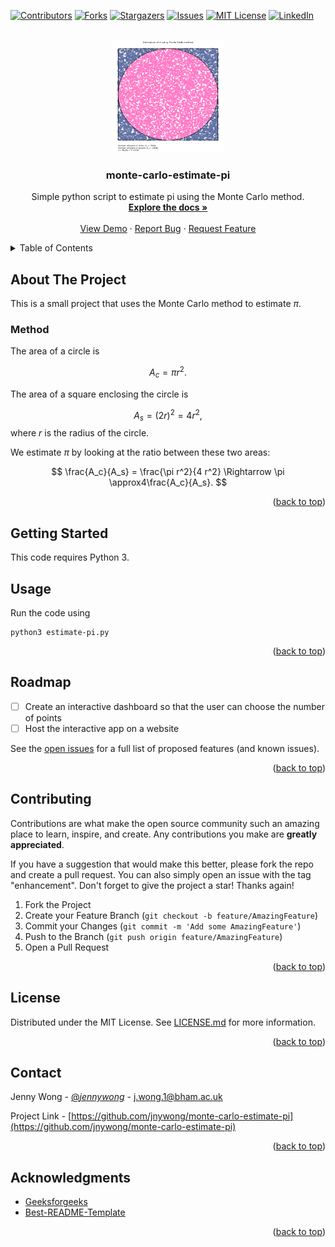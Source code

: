 <div id="top"></div>
<!--
*** Thanks for checking out the Best-README-Template. If you have a suggestion
*** that would make this better, please fork the repo and create a pull request
*** or simply open an issue with the tag "enhancement".
*** Don't forget to give the project a star!
*** Thanks again! Now go create something AMAZING! :D
-->



<!-- PROJECT SHIELDS -->
<!--
*** I'm using markdown "reference style" links for readability.
*** Reference links are enclosed in brackets [ ] instead of parentheses ( ).
*** See the bottom of this document for the declaration of the reference variables
*** for contributors-url, forks-url, etc. This is an optional, concise syntax you may use.
*** https://www.markdownguide.org/basic-syntax/#reference-style-links
-->
[![Contributors][contributors-shield]][contributors-url]
[![Forks][forks-shield]][forks-url]
[![Stargazers][stars-shield]][stars-url]
[![Issues][issues-shield]][issues-url]
[![MIT License][license-shield]][license-url]
[![LinkedIn][linkedin-shield]][linkedin-url]



<!-- PROJECT LOGO -->
<br />
<div align="center">
  <a href="https://github.com/jnywong/monte-carlo-estimate-pi">
    <img src="estimate-pi.png" alt="Logo" width="180" height="180">
  </a>

<h3 align="center">monte-carlo-estimate-pi</h3>

  <p align="center">
    Simple python script to estimate pi using the Monte Carlo method.
    <br />
    <a href="https://github.com/jnywong/monte-carlo-estimate-pi"><strong>Explore the docs »</strong></a>
    <br />
    <br />
    <a href="https://github.com/jnywong/monte-carlo-estimate-pi">View Demo</a>
    ·
    <a href="https://github.com/jnywong/monte-carlo-estimate-pi/issues">Report Bug</a>
    ·
    <a href="https://github.com/jnywong/monte-carlo-estimate-pi/issues">Request Feature</a>
  </p>
</div>



<!-- TABLE OF CONTENTS -->
<details>
  <summary>Table of Contents</summary>
  <ol>
    <li>
      <a href="#about-the-project">About The Project</a>
      <ul>
        <li><a href="#built-with">Built With</a></li>
      </ul>
    </li>
    <li>
      <a href="#getting-started">Getting Started</a>
      <ul>
        <li><a href="#prerequisites">Prerequisites</a></li>
        <li><a href="#installation">Installation</a></li>
      </ul>
    </li>
    <li><a href="#usage">Usage</a></li>
    <li><a href="#roadmap">Roadmap</a></li>
    <li><a href="#contributing">Contributing</a></li>
    <li><a href="#license">License</a></li>
    <li><a href="#contact">Contact</a></li>
    <li><a href="#acknowledgments">Acknowledgments</a></li>
  </ol>
</details>



<!-- ABOUT THE PROJECT -->
## About The Project

<!-- [![Product Name Screen Shot][product-screenshot]](https://example.com) -->

This is a small project that uses the Monte Carlo method to estimate $\pi$.

### Method

The area of a circle is 

$$
A_c = \pi r^2.
$$

The area of a square enclosing the circle is

$$
A_s = (2r)^2 = 4 r^2,
$$
where $r$ is the radius of the circle.

We estimate $\pi$ by looking at the ratio between these two areas:

$$
\frac{A_c}{A_s} = \frac{\pi r^2}{4 r^2} \Rightarrow \pi \approx4\frac{A_c}{A_s}.
$$

<p align="right">(<a href="#top">back to top</a>)</p>

<!-- GETTING STARTED -->
## Getting Started

This code requires Python 3.

<!-- USAGE EXAMPLES -->
## Usage

Run the code using

```shell
python3 estimate-pi.py
```

<p align="right">(<a href="#top">back to top</a>)</p>

<!-- ROADMAP -->
## Roadmap

- [ ] Create an interactive dashboard so that the user can choose the number of points 
- [ ] Host the interactive app on a website

See the [open issues](https://github.com/jnywong/monte-carlo-estimate-pi/issues) for a full list of proposed features (and known issues).

<p align="right">(<a href="#top">back to top</a>)</p>


<!-- CONTRIBUTING -->
## Contributing

Contributions are what make the open source community such an amazing place to learn, inspire, and create. Any contributions you make are **greatly appreciated**.

If you have a suggestion that would make this better, please fork the repo and create a pull request. You can also simply open an issue with the tag "enhancement".
Don't forget to give the project a star! Thanks again!

1. Fork the Project
2. Create your Feature Branch (`git checkout -b feature/AmazingFeature`)
3. Commit your Changes (`git commit -m 'Add some AmazingFeature'`)
4. Push to the Branch (`git push origin feature/AmazingFeature`)
5. Open a Pull Request

<p align="right">(<a href="#top">back to top</a>)</p>



<!-- LICENSE -->
## License

Distributed under the MIT License. See [LICENSE.md](LICENSE.md) for more information.

<p align="right">(<a href="#top">back to top</a>)</p>



<!-- CONTACT -->
## Contact

Jenny Wong - [@_jennywong_](https://twitter.com/_jennywong_) - j.wong.1@bham.ac.uk

Project Link -  [https://github.com/jnywong/monte-carlo-estimate-pi](https://github.com/jnywong/monte-carlo-estimate-pi)

<p align="right">(<a href="#top">back to top</a>)</p>



<!--ACKNOWLEDGMENTS -->
## Acknowledgments

* [Geeksforgeeks](https://www.geeksforgeeks.org/estimating-value-pi-using-monte-carlo/)
* [Best-README-Template](https://github.com/othneildrew/Best-README-Template)

<p align="right">(<a href="#top">back to top</a>)</p>



<!-- MARKDOWN LINKS & IMAGES -->
<!-- https://www.markdownguide.org/basic-syntax/#reference-style-links -->
[contributors-shield]: https://img.shields.io/github/contributors/jnywong/monte-carlo-estimate-pi.svg?style=for-the-badge
[contributors-url]: https://github.com/jnywong/monte-carlo-estimate-pi/graphs/contributors
[forks-shield]: https://img.shields.io/github/forks/jnywong/monte-carlo-estimate-pi.svg?style=for-the-badge
[forks-url]: https://github.com/jnywong/monte-carlo-estimate-pi/network/members
[stars-shield]: https://img.shields.io/github/stars/jnywong/monte-carlo-estimate-pi.svg?style=for-the-badge
[stars-url]: https://github.com/jnywong/monte-carlo-estimate-pi/stargazers
[issues-shield]: https://img.shields.io/github/issues/jnywong/monte-carlo-estimate-pi.svg?style=for-the-badge
[issues-url]: https://github.com/jnywong/monte-carlo-estimate-pi/issues
[license-shield]: https://img.shields.io/github/license/jnywong/monte-carlo-estimate-pi.svg?style=for-the-badge
[license-url]: https://github.com/jnywong/monte-carlo-estimate-pi/blob/master/LICENSE.md
[linkedin-shield]: https://img.shields.io/badge/-LinkedIn-black.svg?style=for-the-badge&logo=linkedin&colorB=555
[linkedin-url]: https://linkedin.com/in/thisisjennywong
[product-screenshot]: images/screenshot.png
[Next.js]: https://img.shields.io/badge/next.js-000000?style=for-the-badge&logo=nextdotjs&logoColor=white
[Next-url]: https://nextjs.org/
[React.js]: https://img.shields.io/badge/React-20232A?style=for-the-badge&logo=react&logoColor=61DAFB
[React-url]: https://reactjs.org/
[Vue.js]: https://img.shields.io/badge/Vue.js-35495E?style=for-the-badge&logo=vuedotjs&logoColor=4FC08D
[Vue-url]: https://vuejs.org/
[Angular.io]: https://img.shields.io/badge/Angular-DD0031?style=for-the-badge&logo=angular&logoColor=white
[Angular-url]: https://angular.io/
[Svelte.dev]: https://img.shields.io/badge/Svelte-4A4A55?style=for-the-badge&logo=svelte&logoColor=FF3E00
[Svelte-url]: https://svelte.dev/
[Laravel.com]: https://img.shields.io/badge/Laravel-FF2D20?style=for-the-badge&logo=laravel&logoColor=white
[Laravel-url]: https://laravel.com
[Bootstrap.com]: https://img.shields.io/badge/Bootstrap-563D7C?style=for-the-badge&logo=bootstrap&logoColor=white
[Bootstrap-url]: https://getbootstrap.com
[JQuery.com]: https://img.shields.io/badge/jQuery-0769AD?style=for-the-badge&logo=jquery&logoColor=white
[JQuery-url]: https://jquery.com 